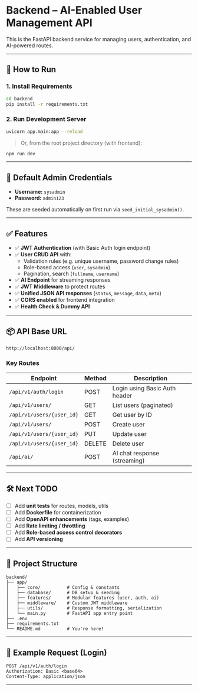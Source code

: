 # Backend – AI-Enabled User Management API

This is the FastAPI backend service for managing users, authentication, and AI-powered routes.

---

## 🚀 How to Run

### 1. Install Requirements

```bash
cd backend
pip install -r requirements.txt
```

### 2. Run Development Server

```bash
uvicorn app.main:app --reload
```

> Or, from the root project directory (with frontend):
```bash
npm run dev
```

---

## 🔐 Default Admin Credentials

- **Username:** `sysadmin`
- **Password:** `admin123`

These are seeded automatically on first run via `seed_initial_sysadmin()`.

---

## ✅ Features

- ✅ **JWT Authentication** (with Basic Auth login endpoint)
- ✅ **User CRUD API** with:
  - Validation rules (e.g. unique username, password change rules)
  - Role-based access (`user`, `sysadmin`)
  - Pagination, search (`fullname`, `username`)
- ✅ **AI Endpoint** for streaming responses
- ✅ **JWT Middleware** to protect routes
- ✅ **Unified JSON API responses** (`status`, `message`, `data`, `meta`)
- ✅ **CORS enabled** for frontend integration
- ✅ **Health Check & Dummy API**

---

## 📦 API Base URL

```
http://localhost:8000/api/
```

### Key Routes

| Endpoint                   | Method | Description                     |
|---------------------------|--------|---------------------------------|
| `/api/v1/auth/login`      | POST   | Login using Basic Auth header   |
| `/api/v1/users/`          | GET    | List users (paginated)          |
| `/api/v1/users/{user_id}` | GET    | Get user by ID                  |
| `/api/v1/users/`          | POST   | Create user                     |
| `/api/v1/users/{user_id}` | PUT    | Update user                     |
| `/api/v1/users/{user_id}` | DELETE | Delete user                     |
| `/api/ai/`                | POST   | AI chat response (streaming)    |

---

## 🛠️ Next TODO

- [ ] Add **unit tests** for routes, models, utils
- [ ] Add **Dockerfile** for containerization
- [ ] Add **OpenAPI enhancements** (tags, examples)
- [ ] Add **Rate limiting / throttling**
- [ ] Add **Role-based access control decorators**
- [ ] Add **API versioning**

---

## 📁 Project Structure

```
backend/
├── app/
│   ├── core/          # Config & constants
│   ├── database/      # DB setup & seeding
│   ├── features/      # Modular features (user, auth, ai)
│   ├── middleware/    # Custom JWT middleware
│   ├── utils/         # Response formatting, serialization
│   └── main.py        # FastAPI app entry point
├── .env
├── requirements.txt
└── README.md          # You're here!
```

---

## 🧪 Example Request (Login)

```http
POST /api/v1/auth/login
Authorization: Basic <base64>
Content-Type: application/json
```

---
